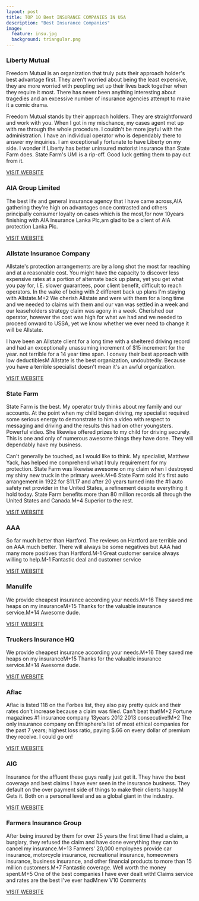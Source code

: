 ```yaml
---
layout: post
title: TOP 10 Best INSURANCE COMPANIES IN USA
description: "Best Insurance Companies"
image:
  feature: insu.jpg
  background: triangular.png
---
```

### Liberty Mutual
Freedom Mutual is an organization that truly puts their approach holder's best advantage first. They aren't worried about being the least expensive, they are more worried with peopling set up their lives back together when they require it most. There has never been anything interesting about tragedies and an excessive number of insurance agencies attempt to make it a comic drama.

Freedom Mutual stands by their approach holders. They are straightforward and work with you. When I got in my mischance, my cases agent met up with me through the whole procedure. I couldn't be more joyful with the administration. I have an individual operator who is dependably there to answer my inquiries. I am exceptionally fortunate to have Liberty on my side. I wonder if Liberty has better uninsured motorist insurance than State Farm does. State Farm's UMI is a rip-off. Good luck getting them to pay out from it.

[VISIT WEBSITE](http://welcome.libertymutual.com/campaigns/search/v2/auto-insurance-multi-general.html?s_tnt=74473:2:0&keyCode=IAFCJA00&pid=10912480-1867557-&src=im-daff-aut-cmj1410104124-10912480-1867557-&cmpgncde=223&cj=true)

### AIA Group Limited
The best life and general insurance agency that I have came across,AIA gathering they're high on advantages once contrasted and others principally consumer loyalty on cases which is the most,for now 10years finishing with AIA Insurance Lanka Plc,am glad to be a client of AIA protection Lanka Plc.

[VISIT WEBSITE](http://www.aia.com/en/index.html)

### Allstate Insurance Company
Allstate's protection arrangements are by a long shot the most far reaching and at a reasonable cost. You might have the capacity to discover less expensive rates at a portion of alternate back up plans, yet you get what you pay for, I.E. slower guarantees, poor client benefit, difficult to reach operators. In the wake of being with 2 different back up plans I'm staying with Allstate.M+2 We cherish Allstate and were with them for a long time and we needed to claims with them and our van was settled in a week and our leaseholders strategy claim was agony in a week. Cherished our operator, however the cost was high for what we had and we needed to proceed onward to USSA, yet we know whether we ever need to change it will be Allstate.

I have been an Allstate client for a long time with a sheltered driving record and had an exceptionally unassuming increment of $15 increment for the year. not terrible for a 14 year time span. I convey their best approach with low deductiblesM Allstate is the best organization, undoubtedly. Because you have a terrible specialist doesn't mean it's an awful organization.

[VISIT WEBSITE](http://allstateonline.com/lp/DR_45_hf_Affiliate_2014?cid=AFF-Rem-AU-031225-150123:Save45&campaign=444490000031225&uniquesessionid=877503575041693076%3AFyhaXBTVBwoQ&publishername=1867557&subaffiliateid=&campaignid=10787663)

### State Farm
State Farm is the best. My operator truly thinks about my family and our accounts. At the point when my child began driving, my specialist required some serious energy to demonstrate to him a video with respect to messaging and driving and the results this had on other youngsters. Powerful video. She likewise offered prizes to my child for driving securely. This is one and only of numerous awesome things they have done. They will dependably have my business.

Can't generally be touched, as I would like to think. My specialist, Matthew Yack, has helped me comprehend what I truly requirement for my protection. State Farm was likewise awesome on my claim when I destroyed my shiny new truck in the primary week.M+6 State Farm sold it's first auto arrangement in 1922 for $11.17 and after 20 years turned into the #1 auto safety net provider in the United States, a refinement despite everything it hold today. State Farm benefits more than 80 million records all through the United States and Canada.M+4 Superior to the rest.

[VISIT WEBSITE](http://www.statefarm.com/)

### AAA
So far much better than Hartford. The reviews on Hartford are terrible and on AAA much better. There will always be some negatives but AAA had many more positives than Hartford.M-1 Great customer service always willing to help.M-1 Fantastic deal and customer service

[VISIT WEBSITE](http://www.aaa.com/PPInternational/International.html?referer=www.aaa.com) 

### Manulife
We provide cheapest insurance according your needs.M+16 They saved me heaps on my insuranceM+15 Thanks for the valuable insurance service.M+14 Awesome dude.

[VISIT WEBSITE](http://www.truckersinsurancehq.com/) 

### Truckers Insurance HQ

We provide cheapest insurance according your needs.M+16 They saved me heaps on my insuranceM+15 Thanks for the valuable insurance service.M+14 Awesome dude.

[VISIT WEBSITE](http://www.truckersinsurancehq.com/) 

### Aflac

Aflac is listed 118 on the Forbes list, they also pay pretty quick and their rates don't increase because a claim was filed. Can't beat that!M+2 Fortune magazines #1 insurance company 13years 2012 2013 consecutive!M+2 The only insurance company on Ethisphere's list of most ethical companies for the past 7 years; highest loss ratio, paying $.66 on every dollar of premium they receive. I could go on!

[VISIT WEBSITE](https://www.aflac.com/) 

### AIG

Insurance for the affluent these guys really just get it. They have the best coverage and best claims I have ever seen in the insurance business. They default on the over payment side of things to make their clients happy.M Gets it. Both on a personal level and as a global giant in the industry.

[VISIT WEBSITE](http://www.aig.com.hk/personal)

### Farmers Insurance Group

After being insured by them for over 25 years the first time I had a claim, a burglary, they refused the claim and have done everything they can to cancel my insurance.M+13 Farmers' 20,000 employees provide car insurance, motorcycle insurance, recreational insurance, homeowners insurance, business insurance, and other financial products to more than 15 million customers.M+7 Fantastic coverage. Well worth the money spent.M+5 One of the best companies I have ever dealt with! Claims service and rates are the best I've ever hadMnew V10 Comments

[VISIT WEBSITE](https://www.farmers.com/)
